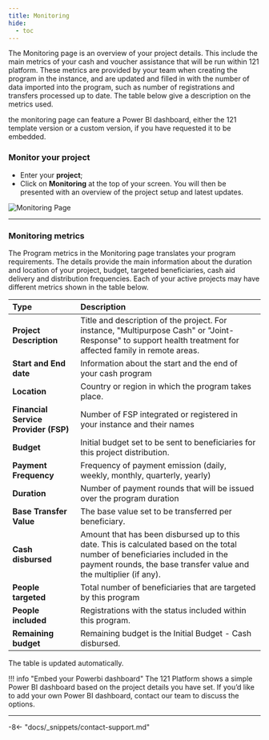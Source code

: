 ```yaml
---
title: Monitoring
hide:
  - toc
---
```


The Monitoring page is an overview of your project details. This include the main metrics of your cash and voucher assistance that will be run within 121 platform. These metrics are provided by your team when creating the program in the instance, and are updated and filled in with the number of data imported into the program, such as number of registrations and transfers processed up to date. The table below give a description on the metrics used.

the monitoring page can feature a Power BI dashboard, either the 121 template version or a custom version, if you have requested it to be embedded.

### Monitor your project

- Enter your **project**;
- Click on **Monitoring** at the top of your screen. You will then be presented with an overview of the project setup and latest updates.

![Monitoring Page](../assets/img/MonitoringPage.png)

---

### Monitoring metrics

The Program metrics in the Monitoring page translates your program requirements. The details provide the main information about the duration and location of your project, budget, targeted beneficiaries, cash aid delivery and distribution frequencies. Each of your active projects may have different metrics shown in the table below.


| Type                                 | Description                                                                 |
| :----------------------------------- | :-------------------------------------------------------------------------- |
| **Project Description**                     | Title and description of the project. For instance, "Multipurpose Cash" or "Joint-Response" to support health treatment for affected family in remote areas.|
| **Start and End date**               | Information about the start and the end of your cash program                |
| **Location**                         | Country or region in which the program takes place.​                         |
| **Financial Service Provider (FSP)** | Number of FSP integrated or registered in your instance and their names                    |
| **Budget** | Initial budget set to be sent to beneficiaries for this project distribution. |
| **Payment Frequency**           | Frequency of payment emission (daily, weekly, monthly, quarterly, yearly)   |
| **Duration**            | Number of payment rounds that will be issued over the program duration      |
| **Base Transfer Value**                   | The base value set to be transferred per beneficiary.                  |
| **Cash disbursed**             | Amount that has been disbursed up to this date. This is calculated based on the total number of beneficiaries included in the payment rounds, the base transfer value and the multiplier (if any).                 |
| **People targeted**                      | Total number of beneficiaries that are targeted by this program             |
| **People included** | Registrations with the status included within this program. |
| **Remaining budget**              | Remaining budget is the Initial Budget - Cash disbursed.         |

The table is updated automatically.

!!! info "Embed your Powerbi dashboard"
    The 121 Platform shows a simple Power BI dashboard based on the project details you have set. If you’d like to add your own Power BI dashboard, contact our team to discuss the options.

---

-8<- "docs/_snippets/contact-support.md"
